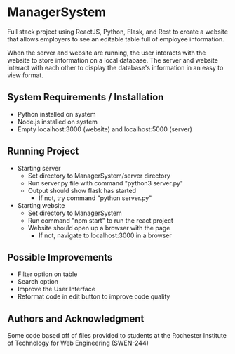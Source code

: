 # ManagerSystem
Full stack project using ReactJS, Python, Flask, and Rest to create a 
website that allows employers to see an editable table full of employee information.

When the server and website are running, the user interacts with the website to store
information on a local database. The server and website interact with each other to
display the database's information in an easy to view format.

## System Requirements / Installation
- Python installed on system
- Node.js installed on system
- Empty localhost:3000 (website) and localhost:5000 (server)

## Running Project
- Starting server
    - Set directory to ManagerSystem/server directory
    - Run server.py file with command "python3 server.py"
    - Output should show flask has started
        - If not, try command "python server.py"
- Starting website
    - Set directory to ManagerSystem
    - Run command "npm start" to run the react project
    - Website should open up a browser with the page
        - If not, navigate to localhost:3000 in a browser

## Possible Improvements
- Filter option on table
- Search option
- Improve the User Interface
- Reformat code in edit button to improve code quality

## Authors and Acknowledgment

Some code based off of files provided to students at the Rochester Institute of Technology
for Web Engineering (SWEN-244)